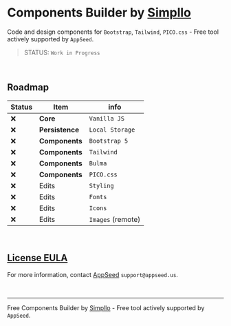 # Components Builder by [Simpllo](https://www.simpllo.com/)

Code and design components for `Bootstrap`, `Tailwind`, `PICO.css` - Free tool actively supported by `AppSeed`.

> STATUS: `Work in Progress`

<br />

## Roadmap 

| Status | Item | info | 
| --- | --- | --- |
| ❌ | **Core** |  `Vanilla JS` |
| ❌ | **Persistence** | `Local Storage` |
| ❌ | **Components** | `Bootstrap 5` |
| ❌ | **Components** | `Tailwind` |
| ❌ | **Components** | `Bulma` |
| ❌ | **Components** | `PICO.css` |
| ❌ | Edits | `Styling` |
| ❌ | Edits | `Fonts` |
| ❌ | Edits | `Icons` |
| ❌ | Edits | `Images` (remote) |

<br />

## [License EULA ](https://github.com/app-generator/free-components-builder/blob/main/LICENSE.md)

For more information, contact [AppSeed](http://appseed.us/) `support@appseed.us`.

<br />

---
Free Components Builder by [Simpllo](https://www.simpllo.com/) - Free tool actively supported by `AppSeed`.
